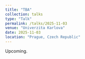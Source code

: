 ```yaml
---
title: "TBA"
collection: talks
type: "Talk"
permalink: /talks/2025-11-03
venue: "Univerzita Karlova"
date: 2025-11-03
location: "Prague, Czech Republic"
---
```


Upcoming.
